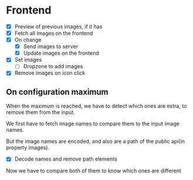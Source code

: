 # Frontend

- [x] Preview of previous images, if it has
- [x] Fetch all images on the frontend
- [x] On change
    - [x] Send images to server
    - [x] Update images on the frontend
- [x] Set images
    - [ ] Dropzone to add images
- [x] Remove images on icon click

## On configuration maximum

When the maximum is reached, we have to detect which ones are extra, to remove them from the input.

We first have to fetch image names to compare them to the input image names.

But the image names are encoded, and also are a path of the public api(in property images).

- [x] Decode names and remove path elements
<!-- PropertyImages.names() -->

Now we have to compare both of them to know which ones are different
